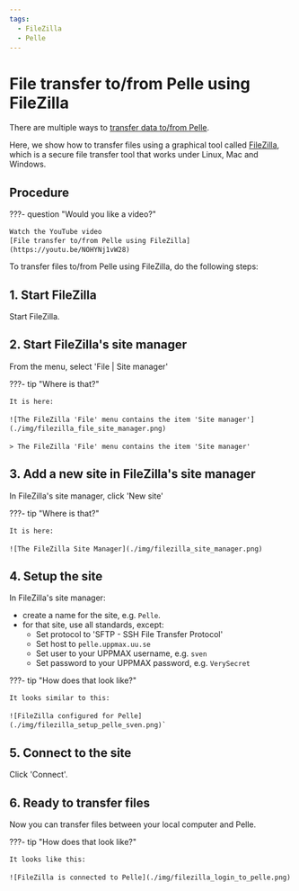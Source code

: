 ```yaml
---
tags:
  - FileZilla
  - Pelle
---
```


# File transfer to/from Pelle using FileZilla

There are multiple ways to
[transfer data to/from Pelle](../cluster_guides/transfer_pelle.md).

Here, we show how to transfer files using a graphical tool
called [FileZilla](filezilla.md),
which is a secure file transfer tool
that works under Linux, Mac and Windows.

## Procedure

???- question "Would you like a video?"

    Watch the YouTube video
    [File transfer to/from Pelle using FileZilla](https://youtu.be/NOHYNj1vW28)

To transfer files to/from Pelle using FileZilla, do
the following steps:

## 1. Start FileZilla

Start FileZilla.

## 2. Start FileZilla's site manager

From the menu, select 'File | Site manager'

???- tip "Where is that?"

    It is here:

    ![The FileZilla 'File' menu contains the item 'Site manager'](./img/filezilla_file_site_manager.png)

    > The FileZilla 'File' menu contains the item 'Site manager'

## 3. Add a new site in FileZilla's site manager

In FileZilla's site manager, click 'New site'

???- tip "Where is that?"

    It is here:

    ![The FileZilla Site Manager](./img/filezilla_site_manager.png)

## 4. Setup the site

In FileZilla's site manager:

- create a name for the site, e.g. `Pelle`.
- for that site, use all standards, except:
    - Set protocol to 'SFTP - SSH File Transfer Protocol'
    - Set host to `pelle.uppmax.uu.se`
    - Set user to your UPPMAX username, e.g. `sven`
    - Set password to your UPPMAX password, e.g. `VerySecret`

???- tip "How does that look like?"

    It looks similar to this:

    ![FileZilla configured for Pelle](./img/filezilla_setup_pelle_sven.png)`

## 5. Connect to the site

Click 'Connect'.

## 6. Ready to transfer files

Now you can transfer files between your local computer and Pelle.

???- tip "How does that look like?"

    It looks like this:

    ![FileZilla is connected to Pelle](./img/filezilla_login_to_pelle.png)
